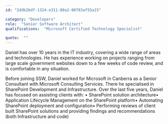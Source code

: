 ```yaml
---
id: "2ddb2bdf-1324-e311-80a2-00783af55a15"

category: "Developers"
role:  "Senior Software Architect"
qualifications:  "Microsoft Certified Technology Specialist"

quote:  ""
---
```


Daniel has over 10 years in the IT industry, covering a wide range of areas and technologies. He has experience working on projects ranging from large scale government websites down to a few weeks of code review, and is comfortable in any situation.

Before joining SSW, Daniel worked for Microsoft in Canberra as a Senior Consultant with Microsoft Consulting Services. There he specialised in SharePoint Development and Infrastructure. Over the last five years, Daniel has focused on assisting clients with:
•	SharePoint solution architecture•	Application Lifecycle Management on the SharePoint platform•	Automating SharePoint deployment and configuration•	Performing reviews of client built SharePoint solutions and providing findings and recommendations (both Infrastructure and code)